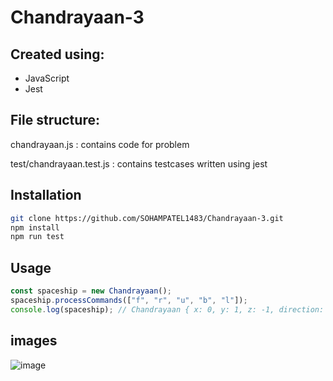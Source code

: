 # Chandrayaan-3


## Created using:

- JavaScript
- Jest



## File structure:

chandrayaan.js : contains code for problem

test/chandrayaan.test.js : contains testcases written  using jest


## Installation

```bash
git clone https://github.com/SOHAMPATEL1483/Chandrayaan-3.git
npm install
npm run test
```

## Usage

```js
const spaceship = new Chandrayaan();
spaceship.processCommands(["f", "r", "u", "b", "l"]);
console.log(spaceship); // Chandrayaan { x: 0, y: 1, z: -1, direction: 'N' }

```



## images

![image](https://github.com/SOHAMPATEL1483/WatchWizard/assets/86504280/7402e4c4-af54-4d6d-9216-8df75e1200d1)
